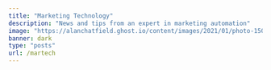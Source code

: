 ```yaml
---
title: "Marketing Technology"
description: "News and tips from an expert in marketing automation"
image: "https://alanchatfield.ghost.io/content/images/2021/01/photo-1500073794662-da188b2bc9ad-1.jpg"
banner: dark
type: "posts"
url: /martech
---
```

